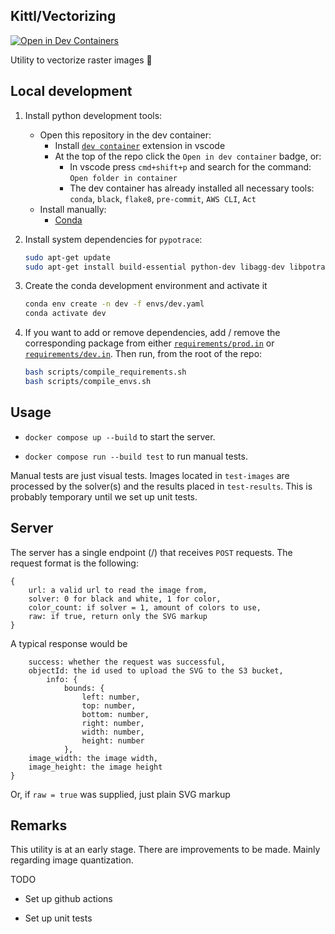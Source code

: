 ## Kittl/Vectorizing

[![Open in Dev Containers](https://img.shields.io/static/v1?label=Dev%20Containers&message=Open&color=blue&logo=visualstudiocode)](https://vscode.dev/redirect?url=vscode://ms-vscode-remote.remote-containers/cloneInVolume?url=https://github.com/Kittl/vectorizing)

Utility to vectorize raster images :rocket:

## Local development

1. Install python development tools:
	- Open this repository in the dev container:
		- Install [`dev container`](https://marketplace.visualstudio.com/items?itemName=ms-vscode-remote.remote-containers) extension in vscode
		- At the top of the repo click the `Open in dev container` badge, or:
			- In vscode press `cmd+shift+p` and search for the command: `Open folder in container`
			- The dev container has already installed all necessary tools: `conda`, `black`, `flake8`, `pre-commit`, `AWS CLI`, `Act`
	- Install manually:
		- [Conda](https://docs.conda.io/projects/miniconda/en/latest/miniconda-install.html)

2. Install system dependencies for `pypotrace`:

	```bash
	sudo apt-get update
	sudo apt-get install build-essential python-dev libagg-dev libpotrace-dev pkg-config
	```

3. Create the conda development environment and activate it

	```bash
	conda env create -n dev -f envs/dev.yaml
	conda activate dev
	```

4. If you want to add or remove dependencies, add / remove the corresponding package from either [`requirements/prod.in`](requirements/prod.in) or [`requirements/dev.in`](requirements/dev.in). Then run, from the root of the repo:

	```bash
	bash scripts/compile_requirements.sh
	bash scripts/compile_envs.sh
	```

## Usage

-  `docker compose up --build` to start the server.

-  `docker compose run --build test` to run manual tests.

Manual tests are just visual tests. Images located in `test-images` are processed by the solver(s) and the results placed in `test-results`. This is probably temporary until we set up unit tests.

## Server

The server has a single endpoint (/) that receives `POST` requests.
The request format is the following:

```
{
	url: a valid url to read the image from,
	solver: 0 for black and white, 1 for color,
	color_count: if solver = 1, amount of colors to use,
	raw: if true, return only the SVG markup
}
```

A typical response would be

```
	success: whether the request was successful,
	objectId: the id used to upload the SVG to the S3 bucket,
		info: {
			bounds: {
				left: number,
				top: number,
				bottom: number,
				right: number,
				width: number,
				height: number
			},
	image_width: the image width,
	image_height: the image height
}
```

Or, if `raw = true` was supplied, just plain SVG markup

## Remarks
This utility is at an early stage. There are improvements to be made. Mainly regarding image quantization.

TODO

- Set up github actions

- Set up unit tests
